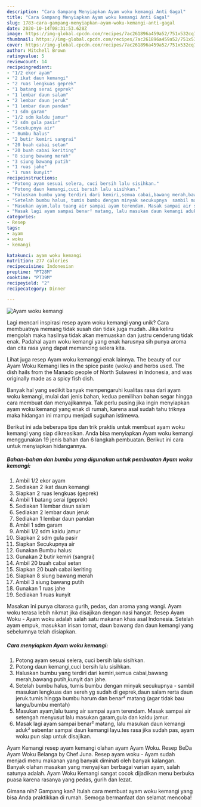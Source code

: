 ```yaml
---
description: "Cara Gampang Menyiapkan Ayam woku kemangi Anti Gagal"
title: "Cara Gampang Menyiapkan Ayam woku kemangi Anti Gagal"
slug: 1783-cara-gampang-menyiapkan-ayam-woku-kemangi-anti-gagal
date: 2020-10-14T08:31:53.628Z
image: https://img-global.cpcdn.com/recipes/7ac261896a459a52/751x532cq70/ayam-woku-kemangi-foto-resep-utama.jpg
thumbnail: https://img-global.cpcdn.com/recipes/7ac261896a459a52/751x532cq70/ayam-woku-kemangi-foto-resep-utama.jpg
cover: https://img-global.cpcdn.com/recipes/7ac261896a459a52/751x532cq70/ayam-woku-kemangi-foto-resep-utama.jpg
author: Mitchell Brown
ratingvalue: 5
reviewcount: 14
recipeingredient:
- "1/2 ekor ayam"
- "2 ikat daun kemangi"
- "2 ruas lengkuas geprek"
- "1 batang serai geprek"
- "1 lembar daun salam"
- "2 lembar daun jeruk"
- "1 lembar daun pandan"
- "1 sdm garam"
- "1/2 sdm kaldu jamur"
- "2 sdm gula pasir"
- "Secukupnya air"
- " Bumbu halus"
- "2 butir kemiri sangrai"
- "20 buah cabai setan"
- "20 buah cabai keriting"
- "8 siung bawang merah"
- "3 siung bawang putih"
- "1 ruas jahe"
- "1 ruas kunyit"
recipeinstructions:
- "Potong ayam sesuai selera, cuci bersih lalu sisihkan."
- "Potong daun kemangi,cuci bersih lalu sisihkan."
- "Haluskan bumbu yang terdiri dari kemiri,semua cabai,bawang merah,bawang putih,kunyit dan jahe."
- "Setelah bumbu halus, tumis bumbu dengan minyak secukupnya  sambil masukan lengkuas dan sereh yg sudah di geprek,daun salam rerta daun jeruk.tumis hingga bumbu harum dan benar² matang (agar tidak bau langu/bumbu mentah)"
- "Masukan ayam,lalu tuang air sampai ayam terendam. Masak sampai air setengah menyusut lalu masukan garam,gula dan kaldu jamur."
- "Masak lagi ayam sampai benar² matang, lalu masukan daun kemangi aduk² sebentar sampai daun kemangi layu.tes rasa jika sudah pas, ayam woku pun siap untuk disajikan."
categories:
- Resep
tags:
- ayam
- woku
- kemangi

katakunci: ayam woku kemangi 
nutrition: 277 calories
recipecuisine: Indonesian
preptime: "PT28M"
cooktime: "PT39M"
recipeyield: "2"
recipecategory: Dinner

---
```



![Ayam woku kemangi](https://img-global.cpcdn.com/recipes/7ac261896a459a52/751x532cq70/ayam-woku-kemangi-foto-resep-utama.jpg)

Lagi mencari inspirasi resep ayam woku kemangi yang unik? Cara membuatnya memang tidak susah dan tidak juga mudah. Jika keliru mengolah maka hasilnya tidak akan memuaskan dan justru cenderung tidak enak. Padahal ayam woku kemangi yang enak harusnya sih punya aroma dan cita rasa yang dapat memancing selera kita.

Lihat juga resep Ayam woku kemanggi enak lainnya. The beauty of our Ayam Woku Kemangi lies in the spice paste (woku) and herbs used. The dish hails from the Manado people of North Sulawesi in Indonesia, and was originally made as a spicy fish dish.

Banyak hal yang sedikit banyak mempengaruhi kualitas rasa dari ayam woku kemangi, mulai dari jenis bahan, kedua pemilihan bahan segar hingga cara membuat dan menyajikannya. Tak perlu pusing jika ingin menyiapkan ayam woku kemangi yang enak di rumah, karena asal sudah tahu triknya maka hidangan ini mampu menjadi suguhan istimewa.


Berikut ini ada beberapa tips dan trik praktis untuk membuat ayam woku kemangi yang siap dikreasikan. Anda bisa menyiapkan Ayam woku kemangi menggunakan 19 jenis bahan dan 6 langkah pembuatan. Berikut ini cara untuk menyiapkan hidangannya.

<!--inarticleads1-->

##### Bahan-bahan dan bumbu yang digunakan untuk pembuatan Ayam woku kemangi:

1. Ambil 1/2 ekor ayam
1. Sediakan 2 ikat daun kemangi
1. Siapkan 2 ruas lengkuas (geprek)
1. Ambil 1 batang serai (geprek)
1. Sediakan 1 lembar daun salam
1. Sediakan 2 lembar daun jeruk
1. Sediakan 1 lembar daun pandan
1. Ambil 1 sdm garam
1. Ambil 1/2 sdm kaldu jamur
1. Siapkan 2 sdm gula pasir
1. Siapkan Secukupnya air
1. Gunakan  Bumbu halus:
1. Gunakan 2 butir kemiri (sangrai)
1. Ambil 20 buah cabai setan
1. Siapkan 20 buah cabai keriting
1. Siapkan 8 siung bawang merah
1. Ambil 3 siung bawang putih
1. Gunakan 1 ruas jahe
1. Sediakan 1 ruas kunyit


Masakan ini punya citarasa gurih, pedas, dan aroma yang wangi. Ayam woku terasa lebih nikmat jika disajikan dengan nasi hangat. Resep Ayam Woku - Ayam woku adalah salah satu makanan khas asal Indonesia. Setelah ayam empuk, masukkan irisan tomat, daun bawang dan daun kemangi yang sebelumnya telah disiapkan. 

<!--inarticleads2-->

##### Cara menyiapkan Ayam woku kemangi:

1. Potong ayam sesuai selera, cuci bersih lalu sisihkan.
1. Potong daun kemangi,cuci bersih lalu sisihkan.
1. Haluskan bumbu yang terdiri dari kemiri,semua cabai,bawang merah,bawang putih,kunyit dan jahe.
1. Setelah bumbu halus, tumis bumbu dengan minyak secukupnya  - sambil masukan lengkuas dan sereh yg sudah di geprek,daun salam rerta daun jeruk.tumis hingga bumbu harum dan benar² matang (agar tidak bau langu/bumbu mentah)
1. Masukan ayam,lalu tuang air sampai ayam terendam. Masak sampai air setengah menyusut lalu masukan garam,gula dan kaldu jamur.
1. Masak lagi ayam sampai benar² matang, lalu masukan daun kemangi aduk² sebentar sampai daun kemangi layu.tes rasa jika sudah pas, ayam woku pun siap untuk disajikan.


Ayam Kemangi resep ayam kemangi olahan ayam Ayam Woku. Resep BeDa Ayam Woku Belanga by Chef Juna. Resep ayam woku - Ayam sudah menjadi menu makanan yang banyak diminati oleh banyak kalangan. Banyak olahan masakan yang menyajikan berbagai varian ayam, salah satunya adalah. Ayam Woku Kemangi sangat cocok dijadikan menu berbuka puasa karena rasanya yang pedas, gurih dan lezat. 

Gimana nih? Gampang kan? Itulah cara membuat ayam woku kemangi yang bisa Anda praktikkan di rumah. Semoga bermanfaat dan selamat mencoba!
